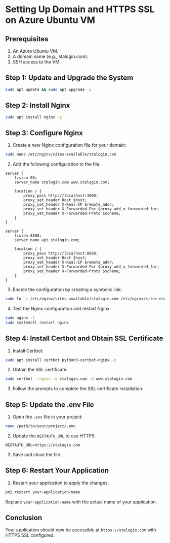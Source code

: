 # Setting Up Domain and HTTPS SSL on Azure Ubuntu VM

## Prerequisites

1. An Azure Ubuntu VM.
2. A domain name (e.g., stalogin.com).
3. SSH access to the VM.

## Step 1: Update and Upgrade the System

```bash
sudo apt update && sudo apt upgrade -y
```

## Step 2: Install Nginx

```bash
sudo apt install nginx -y
```

## Step 3: Configure Nginx

1. Create a new Nginx configuration file for your domain:

```bash
sudo nano /etc/nginx/sites-available/stalogin.com
```

2. Add the following configuration to the file:

```nginx
server {
    listen 80;
    server_name stalogin.com www.stalogin.com;

    location / {
        proxy_pass http://localhost:3000;
        proxy_set_header Host $host;
        proxy_set_header X-Real-IP $remote_addr;
        proxy_set_header X-Forwarded-For $proxy_add_x_forwarded_for;
        proxy_set_header X-Forwarded-Proto $scheme;
    }
}

server {
    listen 8888;
    server_name api.stalogin.com;

    location / {
        proxy_pass http://localhost:8888;
        proxy_set_header Host $host;
        proxy_set_header X-Real-IP $remote_addr;
        proxy_set_header X-Forwarded-For $proxy_add_x_forwarded_for;
        proxy_set_header X-Forwarded-Proto $scheme;
    }
}
```

3. Enable the configuration by creating a symbolic link:

```bash
sudo ln -s /etc/nginx/sites-available/stalogin.com /etc/nginx/sites-enabled/
```

4. Test the Nginx configuration and restart Nginx:

```bash
sudo nginx -t
sudo systemctl restart nginx
```

## Step 4: Install Certbot and Obtain SSL Certificate

1. Install Certbot:

```bash
sudo apt install certbot python3-certbot-nginx -y
```

2. Obtain the SSL certificate:

```bash
sudo certbot --nginx -d stalogin.com -d www.stalogin.com
```

3. Follow the prompts to complete the SSL certificate installation.

## Step 5: Update the .env File

1. Open the `.env` file in your project:

```bash
nano /path/to/your/project/.env
```

2. Update the `NEXTAUTH_URL` to use HTTPS:

```env
NEXTAUTH_URL=https://stalogin.com
```

3. Save and close the file.

## Step 6: Restart Your Application

1. Restart your application to apply the changes:

```bash
pm2 restart your-application-name
```

Replace `your-application-name` with the actual name of your application.

## Conclusion

Your application should now be accessible at `https://stalogin.com` with HTTPS SSL configured.
